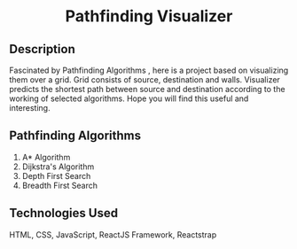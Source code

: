 <h1 align = 'center'>
    Pathfinding Visualizer
</h1>

## Description
Fascinated by Pathfinding Algorithms , here is a project based on visualizing them over a grid. Grid consists of source, destination and walls. Visualizer predicts the shortest path between source and destination according to the working of selected algorithms. Hope you will find this useful and interesting.

## Pathfinding Algorithms 
1. A* Algorithm
2. Dijkstra's Algorithm
3. Depth First Search
4. Breadth First Search

## Technologies Used
HTML,
CSS,
JavaScript,
ReactJS Framework,
Reactstrap



